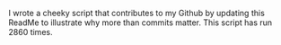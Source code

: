 I wrote a cheeky script that contributes to my Github by updating this ReadMe to illustrate why more than commits matter. This script has run 2860 times.